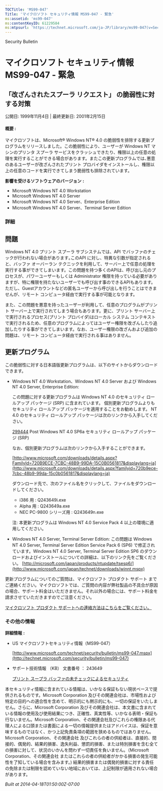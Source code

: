 ```yaml
---
TOCTitle: 'MS99-047'
Title: 'マイクロソフト セキュリティ情報 MS99-047 - 緊急'
ms:assetid: 'ms99-047'
ms:contentKeyID: 61229584
ms:mtpsurl: 'https://technet.microsoft.com/ja-JP/library/ms99-047(v=Security.10)'
---
```


Security Bulletin

マイクロソフト セキュリティ情報 MS99-047 - 緊急
===============================================

「改ざんされたスプーラ リクエスト」 の脆弱性に対する対策
--------------------------------------------------------

公開日: 1999年11月4日 | 最終更新日: 2001年2月15日

#### 概要 :

マイクロソフトは、Microsoft® Windows NT® 4.0 の脆弱性を排除する更新プログラムをリリースしました。この脆弱性により、ユーザーが Windows NT マシンのプリンタ スプーラ サービスをクラッシュできたり、権限以上の任意の処理を実行することができる場合があります。またこの更新プログラムでは､悪意のあるユーザーが改ざんされたプリント プロバイダをインストールし、権限以上の任意のコードを実行できてしまう脆弱性も排除されています。

**影響を受けるソフトウェアのバージョン** **:**

-   Microsoft Windows NT 4.0 Workstation
-   Microsoft Windows NT 4.0 Server
-   Microsoft Windows NT 4.0 Server、Enterprise Edition
-   Microsoft Windows NT 4.0 Server、Terminal Server Edition

### 詳細

問題
----


Windows NT 4.0 プリント スプーラ サブシステムでは、API でバッファのチェックが行われない場合があります｡このAPI に対し、特異な引数が指定されると、バッファ オーバーラン テクニックを利用して、サーバー上で任意の処理を実行する事ができてしまいます。この問題を持つ多くのAPIは、呼び出し元のプロセスが、パワーユーザーもしくは Administrator 権限を持っている必要がありますが、特に権限を持たないユーザーでも呼び出す事のできるAPIもあります。ただし、Guestアカウントなどの匿名ユーザーから呼び出しを行うことはできませんが、リモート コンピュータ経由で実行する事が可能となります。

また、この問題を悪意を持ったユーザーが利用して、任意のプログラムがプリント サーバー上で実行されてしまう場合もあります。更に、プリント サーバー上で実行されるプロセス(プリント プロバイダ)はローカル システム コンテキストで実行されるため、任意のプログラムによってはユーザー権限を改ざんしたり追加したりする事ができてしまいます。なお、ユーザー権限の改ざんおよび追加の問題は、リモート コンピュータ経由で実行される事はありません。

更新プログラム
--------------


この脆弱性に対する日本語版更新プログラムは、以下のサイトからダウンロードできます。

-   Windows NT 4.0 Workstation、Windows NT 4.0 Server および Windows NT 4.0 Server, Enterprise Edition:

    この問題に対する更新プログラムは Windows NT 4.0 のセキュリティ ロールアップ パッケージ (SRP) に含まれています。
    個別更新プログラムよりもセキュリティ ロールアップ パッケージを適用することをお勧めします。
    NT 4.0 のセキュリティ ロールアップ パッケージは次のリンクから入手してください。

    [299444](http://support.microsoft.com/kb/299444) Post Windows NT 4.0 SP6a セキュリティ ロールアップ パッケージ (SRP)

    なお、個別更新プログラムは次のリンクから入手することができます。

    [http://www.microsoft.com/downloads/details.aspx?FamilyId=720B9ECE-7CBC-48B9-99DA-15C0B0561817&displaylang=ja](http://www.microsoft.com/downloads/details.aspx?familyid=720b9ece-7cbc-48b9-99da-15c0b0561817&displaylang=ja)
    
    ダウンロード先で、次のファイル名をクリックして、ファイルをダウンロードしてください。

    -   i386 用 : Q243649i.exe
    -   Alpha 用 : Q243649a.exe
    -   NEC PC-9800 シリーズ用 : Q243649n.exe

    注: 本更新プログラムは Windows NT 4.0 Service Pack 4 以上の環境に適用してください。

-   Windows NT 4.0 Server, Terminal Server Edition:
    この問題は Windows NT 4.0 Server, Terminal Server Edition Service Pack 6 (SP6) で修正されています。Windows NT 4.0 Server, Terminal Server Edition SP6 のダウンロードおよびインストールについての詳細は、以下のリンク先をご覧ください。
    [http://microsoft.com/japan/products/ntupdate/tsesp6/](http://www.microsoft.com/japan/technet/downloads/winnt.mspx)

更新プログラムについてのご質問は、マイクロソフト プロダクト サポート までご連絡ください。マイクロソフトでは、ご質問の内容が弊社製品の不具合が原因の場合、サポート料金はいただきません。それ以外の場合には、サポート料金を請求させていただきますのでご注意ください。

[マイクロソフト プロダクト サポートへの連絡方法はこちらをご覧ください。](http://www.microsoft.com/japan/security/support/patchqa.mspx)

### その他の情報

**詳細情報** **:**

-   US マイクロソフトセキュリティ情報（MS99-047）

    [http://www.microsoft.com/technet/security/bulletin/ms99-047.mspx](http://technet.microsoft.com/security/bulletin/ms99-047)
-   サポート技術情報 （KB） 文書番号 ： 243649

    [プリント スープラ バッファの未チェックによるセキュリティ](http://support.microsoft.com/kb/243649)

本セキュリティ情報に含まれている情報は、いかなる保証もない現状ベースで提供されるものです。Microsoft Corporation 及びその関連会社は、市場性および特定の目的への適合性を含めて、明示的にも黙示的にも、一切の保証をいたしません。さらに、Microsoft Corporation 及びその関連会社は、本文書に含まれている情報の使用及び使用結果につき、正確性、真実性等、いかなる表明・保証も行ないません。Microsoft Corporation、その関連会社及びこれらの権限ある代理人による口頭または書面による一切の情報提供またはアドバイスは、保証を意味するものではなく、かつ上記免責条項の範囲を狭めるものではありません。Microsoft Corporation、その関連会社 及びこれらの者の供給者は、直接的、間接的、偶発的、結果的損害、逸失利益、懲罰的損害、または特別損害を含む全ての損害に対して、状況のいかんを問わず一切責任を負いません。（Microsoft Corporation、その関連会社 またはこれらの者の供給者がかかる損害の発生可能性を了知している場合を含みます。) 結果的損害または偶発的損害に対する責任の免除または制限を認めていない地域においては、上記制限が適用されない場合があります。

*Built at 2014-04-18T01:50:00Z-07:00*
